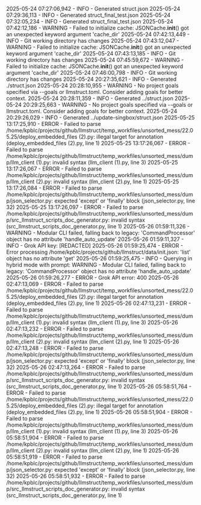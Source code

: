 2025-05-24 07:27:06,942 - INFO - Generated struct.json
2025-05-24 07:29:36,113 - INFO - Generated struct_final_test.json
2025-05-24 07:32:05,234 - INFO - Generated struct_final_test.json
2025-05-24 07:42:12,186 - WARNING - Failed to initialize cache: JSONCache.__init__() got an unexpected keyword argument 'cache_dir'
2025-05-24 07:42:13,449 - INFO - Git working directory has changes
2025-05-24 07:43:12,047 - WARNING - Failed to initialize cache: JSONCache.__init__() got an unexpected keyword argument 'cache_dir'
2025-05-24 07:43:13,185 - INFO - Git working directory has changes
2025-05-24 07:45:59,672 - WARNING - Failed to initialize cache: JSONCache.__init__() got an unexpected keyword argument 'cache_dir'
2025-05-24 07:46:00,798 - INFO - Git working directory has changes
2025-05-24 20:27:35,621 - INFO - Generated ./struct.json
2025-05-24 20:28:10,955 - WARNING - No project goals specified via --goals or llmstruct.toml. Consider adding goals for better context.
2025-05-24 20:28:11,359 - INFO - Generated ../struct.json
2025-05-24 20:29:25,663 - WARNING - No project goals specified via --goals or llmstruct.toml. Consider adding goals for better context.
2025-05-24 20:29:26,029 - INFO - Generated ../update-singbox/struct.json
2025-05-25 13:17:25,910 - ERROR - Failed to parse /home/kpblc/projects/github/llmstruct/temp_workfiles/unsorted_mess/22.05.25/deploy_embedded_files (2).py: illegal target for annotation (deploy_embedded_files (2).py, line 1)
2025-05-25 13:17:26,067 - ERROR - Failed to parse /home/kpblc/projects/github/llmstruct/temp_workfiles/unsorted_mess/dump/llm_client (1).py: invalid syntax (llm_client (1).py, line 3)
2025-05-25 13:17:26,067 - ERROR - Failed to parse /home/kpblc/projects/github/llmstruct/temp_workfiles/unsorted_mess/dump/llm_client (2).py: invalid syntax (llm_client (2).py, line 1)
2025-05-25 13:17:26,084 - ERROR - Failed to parse /home/kpblc/projects/github/llmstruct/temp_workfiles/unsorted_mess/dump/json_selector.py: expected 'except' or 'finally' block (json_selector.py, line 32)
2025-05-25 13:17:26,097 - ERROR - Failed to parse /home/kpblc/projects/github/llmstruct/temp_workfiles/unsorted_mess/dump/src_llmstruct_scripts_doc_generator.py: invalid syntax (src_llmstruct_scripts_doc_generator.py, line 1)
2025-05-26 01:59:11,326 - WARNING - Modular CLI failed, falling back to legacy: 'CommandProcessor' object has no attribute 'handle_auto_update'
2025-05-26 01:59:11,327 - INFO - Grok API key: [REDACTED]
2025-05-26 01:59:25,474 - ERROR - Error processing /home/kpblc/projects/github/llmstruct/data/init.json: 'list' object has no attribute 'get'
2025-05-26 01:59:25,475 - INFO - Querying in hybrid mode with prompt: WARNING - Modular CLI failed, falling back to legacy: 'CommandProcessor' object has no attribute 'handle_auto_update'
2025-05-26 01:59:26,277 - ERROR - Grok API error: 400
2025-05-26 02:47:13,069 - ERROR - Failed to parse /home/kpblc/projects/github/llmstruct/temp_workfiles/unsorted_mess/22.05.25/deploy_embedded_files (2).py: illegal target for annotation (deploy_embedded_files (2).py, line 1)
2025-05-26 02:47:13,231 - ERROR - Failed to parse /home/kpblc/projects/github/llmstruct/temp_workfiles/unsorted_mess/dump/llm_client (1).py: invalid syntax (llm_client (1).py, line 3)
2025-05-26 02:47:13,232 - ERROR - Failed to parse /home/kpblc/projects/github/llmstruct/temp_workfiles/unsorted_mess/dump/llm_client (2).py: invalid syntax (llm_client (2).py, line 1)
2025-05-26 02:47:13,248 - ERROR - Failed to parse /home/kpblc/projects/github/llmstruct/temp_workfiles/unsorted_mess/dump/json_selector.py: expected 'except' or 'finally' block (json_selector.py, line 32)
2025-05-26 02:47:13,264 - ERROR - Failed to parse /home/kpblc/projects/github/llmstruct/temp_workfiles/unsorted_mess/dump/src_llmstruct_scripts_doc_generator.py: invalid syntax (src_llmstruct_scripts_doc_generator.py, line 1)
2025-05-26 05:58:51,764 - ERROR - Failed to parse /home/kpblc/projects/github/llmstruct/temp_workfiles/unsorted_mess/22.05.25/deploy_embedded_files (2).py: illegal target for annotation (deploy_embedded_files (2).py, line 1)
2025-05-26 05:58:51,904 - ERROR - Failed to parse /home/kpblc/projects/github/llmstruct/temp_workfiles/unsorted_mess/dump/llm_client (1).py: invalid syntax (llm_client (1).py, line 3)
2025-05-26 05:58:51,904 - ERROR - Failed to parse /home/kpblc/projects/github/llmstruct/temp_workfiles/unsorted_mess/dump/llm_client (2).py: invalid syntax (llm_client (2).py, line 1)
2025-05-26 05:58:51,919 - ERROR - Failed to parse /home/kpblc/projects/github/llmstruct/temp_workfiles/unsorted_mess/dump/json_selector.py: expected 'except' or 'finally' block (json_selector.py, line 32)
2025-05-26 05:58:51,932 - ERROR - Failed to parse /home/kpblc/projects/github/llmstruct/temp_workfiles/unsorted_mess/dump/src_llmstruct_scripts_doc_generator.py: invalid syntax (src_llmstruct_scripts_doc_generator.py, line 1)
